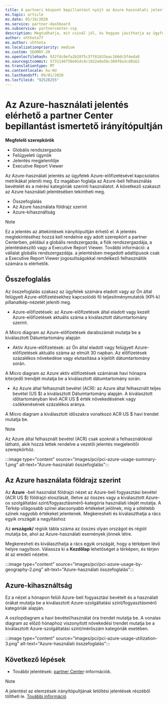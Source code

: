 ```yaml
---
title: A partneri központ bepillantást nyújt az Azure használati jelentésére
ms.topic: article
ms.date: 05/19/2020
ms.service: partner-dashboard
ms.subservice: partnercenter-csp
description: Megtudhatja, mit csinál jól, és hogyan javíthatja az ügyfelek számára eladott vagy kezelt Azure-előfizetések használatát.
author: shthota77
ms.author: shthota
ms.localizationpriority: medium
ms.custom: SEOMAY.20
ms.openlocfilehash: 932fdc0efa2b28f5c57f81b33eac166dc5f4eda8
ms.sourcegitcommit: 5f31146f50e01dc4c1922e0a5bc369f0a3cd8162
ms.translationtype: MT
ms.contentlocale: hu-HU
ms.lasthandoff: 09/01/2020
ms.locfileid: "92528255"
---
```

# <a name="azure-usage-report-available-from-the-partner-center-insights-dashboard"></a>Az Azure-használati jelentés elérhető a partner Center bepillantást ismertető irányítópultján

**Megfelelő szerepkörök**
- Globális rendszergazda
- Felügyeleti ügynök
- Jelentés megjelenítője
- Executive Report Viewer

Az Azure-használati jelentés az ügyfelek Azure-előfizetésével kapcsolatos metrikákat jeleníti meg. Ez magában foglalja az Azure-beli felhasználás bevételét és a mérési kategóriák szerinti használatot. A következő szakaszt az Azure használati jelentésében tekintheti meg.

- Összefoglalás
- Az Azure használata földrajz szerint
- Azure-kihasználtság

 > [!NOTE]
 > Ez a jelentés az áttekintések irányítópultján érhető el. A jelentés megtekintéséhez hozzá kell rendelnie egy adott szerepkört a partner Centerben, például a globális rendszergazda, a fiók rendszergazdája, a jelentéskészítő vagy a Executive Report Viewer. További információ: a vállalat globális rendszergazdája. a jelentésben megadott adattípusok csak a Executive Report Viewer jogosultságokkal rendelkező felhasználók számára is elérhetők.

## <a name="summary"></a>Összefoglalás

Az összefoglalás szakasz az ügyfelek számára eladott vagy az Ön által felügyelt Azure-előfizetésekhez kapcsolódó fő teljesítménymutatók (KPI-k) pillanatkép-nézetét jeleníti meg.  

- Azure-előfizetések: az Azure-előfizetések által eladott vagy kezelt Azure-előfizetések aktuális száma a kiválasztott dátumtartomány szerint.

A Micro diagram az Azure-előfizetések darabszámát mutatja be a kiválasztott Dátumtartomány alapján
- Aktív Azure-előfizetések: az Ön által eladott vagy felügyelt Azure-előfizetések aktuális száma az elmúlt 30 napban.
Az előfizetések százalékos növekedése vagy elutasítása a kijelölt dátumtartomány során.

A Micro diagram az Azure aktív előfizetések számának havi hónapra kiterjedő trendjét mutatja be a kiválasztott dátumtartomány során.

- Az Azure által felhasznált bevétel (ACR): az Azure által felhasznált teljes bevétel (US $) a kiválasztott Dátumtartomány alapján.
A kiválasztott időtartományban lévő ACR US $ érték növekedésének vagy csökkenésének százalékos aránya. 

A Micro diagram a kiválasztott időszakra vonatkozó ACR US $ havi trendet mutatja be.


> [!NOTE]
 > Az Azure által felhasznált bevétel (ACR) csak azoknál a felhasználóknál látható, akik hozzá lettek rendelve a vezetői jelentés megjelenítői szerepkörhöz.

:::image type="content" source="images/pci/pci-azure-usage-summary-1.png" alt-text="Azure-használati összefoglalás":::

## <a name="azure-usage-by-geography"></a>Az Azure használata földrajz szerint

Az **Azure** -beli használat földrajzi nézet az Azure-beli fogyasztási bevétel (ACR US $) földrajzi eloszlását, illetve az összes vagy a kiválasztott Azure-os szolgáltatási szint/fogyasztásmérő-kategória használati idejét mutatja. A Térkép világosabb színei alacsonyabb értékeket jelölnek, míg a sötétebb színek nagyobb értékeket jelentenek. Megkeresheti és kiválaszthatja a rács egyik országát a nagyításhoz 

Az **országok/** régiók tábla száma az összes olyan országot és régiót mutatja be, ahol az Azure-használati események jönnek létre.

Megkeresheti és kiválaszthatja a rács egyik országát, hogy a térképen lévő helyre nagyítson. Válassza ki a **Kezdőlap** lehetőséget a térképen, és térjen át az eredeti nézetre.

:::image type="content" source="images/pci/pci-azure-usage-by-geography-2.png" alt-text="Azure-használati összefoglalás":::

## <a name="azure-utilization"></a>Azure-kihasználtság

Ez a nézet a hónapon felüli Azure-beli fogyasztási bevételt és a használati órákat mutatja be a kiválasztott Azure-szolgáltatási szint/fogyasztásmérő kategóriák alapján. 

A oszlopdiagram a havi bevétel/használat óra trendet mutatja be. A vonalas diagram az előző hónaphoz viszonyított növekedési trendet mutatja be a kiválasztott Azure-szolgáltatási szint/mérőszám kategóriák esetében.

:::image type="content" source="images/pci/pci-azure-usage-utilization-3.png" alt-text="Azure-használati összefoglalás":::

## <a name="next-steps"></a>Következő lépések

- További jelentések: [partner Center](partner-center-insights.md)-információk.

>[!NOTE] 
> A jelentést az elemzések irányítópultjának letöltési jelentések részéből töltheti le. [További információ](pci-download-reports.md) 
